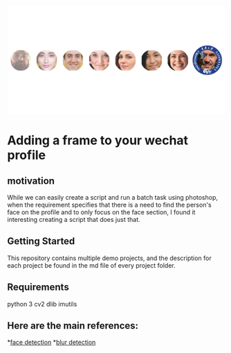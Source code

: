 ![Adding a frame to your wechat profile](wechat_profile.png)

# Adding a frame to your wechat profile

## motivation

While we can easily create a script and run a batch task using photoshop, when the requirement specifies that 
there is a need to find the person's face on the profile and to only focus on the face section,
I found it interesting creating a script that does just that.
 

## Getting Started

This repository contains multiple demo projects, and the description for each project be found in the md file of every project folder.


## Requirements
python 3
cv2
dlib
imutils


## Here are the main references:



*[face detection](https://towardsdatascience.com/a-guide-to-face-detection-in-python-3eab0f6b9fc1) 
*[blur detection](https://www.pyimagesearch.com/2015/09/07/blur-detection-with-opencv/)

